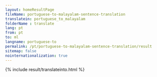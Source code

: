 ```yaml
---
layout: homeResultPage
fileName: portuguese-to-malayalam-sentence-translation
translatein: portuguese_to_malayalam
folderName : translate
lang: pt
from: pt
to: ml
langname: portuguese-to
permalink: /pt/portuguese-to-malayalam-sentence-translation/result
sitemap: false
nointernationalization: true
---
```

{% include result/translateinto.html %}

<script src="/js/result/translation.js" data-foldername="{{page.folderName}}" data-lang="{{page.lang}}"></script>
